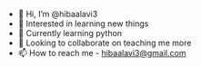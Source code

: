 - 👋 Hi, I’m @hibaalavi3
- 👀 Interested in learning new things 
- 🌱 Currently learning python
- 💞️ Looking to collaborate on teaching me more
- 📫 How to reach me - hibaalavi3@gmail.com

<!---
hibaalavi3/hibaalavi3 is a ✨ special ✨ repository because its `README.md` (this file) appears on your GitHub profile.
You can click the Preview link to take a look at your changes.
--->

